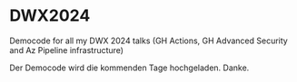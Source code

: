 # DWX2024
Democode for all my DWX 2024 talks (GH Actions, GH Advanced Security and Az Pipeline infrastructure)

Der Democode wird die kommenden Tage hochgeladen. Danke.
